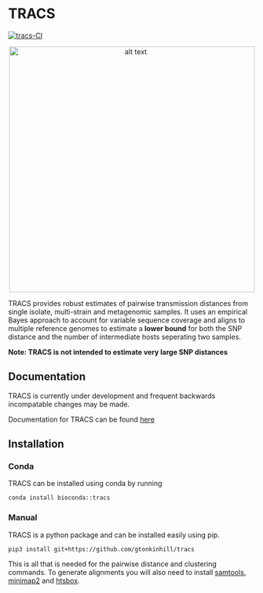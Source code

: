 # TRACS

[![tracs-CI](https://github.com/gtonkinhill/tracs/actions/workflows/tracs_test.yml/badge.svg)](https://github.com/gtonkinhill/tracs/actions/workflows/tracs_test.yml)

<p align="center">
<img src="https://github.com/gtonkinhill/tracs/blob/main/docs/_figures/tracs_logo.png" alt="alt text" width="500">
</p>

TRACS provides robust estimates of pairwise transmission distances from single isolate, multi-strain and metagenomic samples. It uses an empirical Bayes approach to account for variable sequence coverage and aligns to multiple reference genomes to estimate a **lower bound** for both the SNP distance and the number of intermediate hosts seperating two samples.

**Note: TRACS is not intended to estimate very large SNP distances**

## Documentation

TRACS is currently under development and frequent backwards incompatable changes may be made.

Documentation for TRACS can be found [here](https://gtonkinhill.github.io/tracs)

## Installation

### Conda

TRACS can be installed using conda by running

```
conda install bioconda::tracs
```

### Manual

TRACS is a python package and can be installed easily using pip. 

```
pip3 install git+https://github.com/gtonkinhill/tracs
```

This is all that is needed for the pairwise distance and clustering commands. To generate alignments you will also need to install [samtools](http://www.htslib.org/), [minimap2](https://github.com/lh3/minimap2) and [htsbox](https://github.com/lh3/htsbox).

